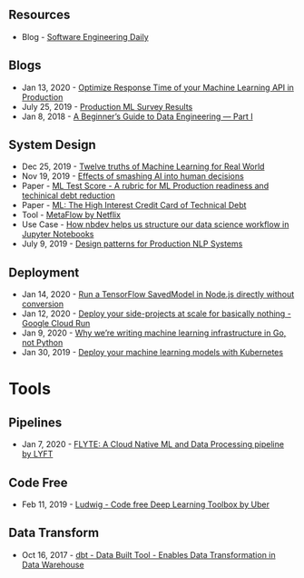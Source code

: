 ## Resources
- Blog - [Software Engineering Daily](https://softwareengineeringdaily.com/)

## Blogs
- Jan 13, 2020 - [Optimize Response Time of your Machine Learning API in Production](https://www.sicara.ai/blog/optimize-response-time-api)
- July 25, 2019 - [Production ML Survey Results](https://www.ethanrosenthal.com/2019/07/25/production-ml-survey/)
- Jan 8, 2018 - [A Beginner’s Guide to Data Engineering — Part I](https://medium.com/@rchang/a-beginners-guide-to-data-engineering-part-i-4227c5c457d7)

## System Design
- Dec 25, 2019 - [Twelve truths of Machine Learning for Real World](http://deliprao.com/archives/227)
- Nov 19, 2019 - [Effects of smashing AI into human decisions](https://www.youtube.com/watch?v=vGfVa0c3R1w)
- Paper - [ML Test Score - A rubric for ML Production readiness and techinical debt reduction](https://research.google/pubs/pub46555/)
- Paper - [ML: The High Interest Credit Card of Technical Debt](https://research.google/pubs/pub43146/)
- Tool - [MetaFlow by Netflix](https://metaflow.org/)
- Use Case - [How nbdev helps us structure our data science workflow in Jupyter Notebooks](https://medium.com/20tree-ai/how-nbdev-helps-us-structure-our-data-science-workflow-in-jupyter-notebooks-9cf6081b051f)
- July 9, 2019 - [Design patterns for Production NLP Systems](http://deliprao.com/archives/294)


## Deployment
- Jan 14, 2020 - [Run a TensorFlow SavedModel in Node.js directly without conversion](https://blog.tensorflow.org/2020/01/run-tensorflow-savedmodel-in-nodejs-directly-without-conversion.html)
- Jan 12, 2020 - [Deploy your side-projects at scale for basically nothing - Google Cloud Run](https://alexolivier.me/posts/deploy-container-stateless-cheap-google-cloud-run-serverless)
- Jan 9, 2020 - [Why we’re writing machine learning infrastructure in Go, not Python](https://towardsdatascience.com/why-were-writing-machine-learning-infrastructure-in-go-not-python-38d6a37e2d76)
- Jan 30, 2019 - [Deploy your machine learning models with Kubernetes](https://cnvrg.io/deploy-models-with-kubernetes/)


# Tools
## Pipelines
- Jan 7, 2020 - [FLYTE: A Cloud Native ML and Data Processing pipeline by LYFT](https://eng.lyft.com/introducing-flyte-cloud-native-machine-learning-and-data-processing-platform-fb2bb3046a59)
## Code Free
- Feb 11, 2019 - [Ludwig - Code free Deep Learning Toolbox by Uber](https://eng.uber.com/introducing-ludwig/)
## Data Transform
- Oct 16, 2017 - [dbt - Data Built Tool - Enables Data Transformation in Data Warehouse](https://blog.getdbt.com/what--exactly--is-dbt-/)